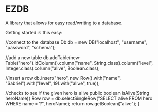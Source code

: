EZDB
====

A library that allows for easy read/writing to a database.

Getting started is this easy:

//connect to the database
Db db = new DB("localhost", "username", "password", "schema");

//add a new table
db.addTable(new Table("hero").idColumn().column("name", String.class).column("level", Integer.class).column("alive", Boolean.class);

//insert a row
db.insert("hero", new Row().with("name", "Sabriel").with("level", 19).with("alive", true));

//checks to see if the given hero is alive
public boolean isAlive(String heroName){
  Row row = db.selectSingleRow("SELECT alive FROM hero WHERE name = ?", heroName);
  return row.getBoolean("alive");
}
